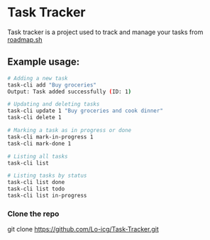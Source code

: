 # Task Tracker
Task tracker is a project used to track and manage your tasks from [roadmap.sh](https://roadmap.sh/projects/task-tracker)
## Example usage:
```bash
# Adding a new task
task-cli add "Buy groceries"
Output: Task added successfully (ID: 1)

# Updating and deleting tasks  
task-cli update 1 "Buy groceries and cook dinner"
task-cli delete 1

# Marking a task as in progress or done
task-cli mark-in-progress 1
task-cli mark-done 1

# Listing all tasks
task-cli list

# Listing tasks by status
task-cli list done
task-cli list todo
task-cli list in-progress
```
### Clone the repo
git clone https://github.com/Lo-icg/Task-Tracker.git
